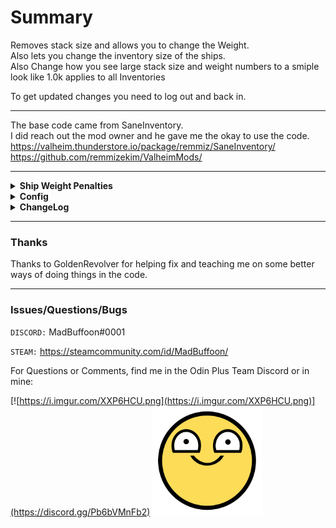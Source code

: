 ﻿# Summary
Removes stack size and allows you to change the Weight.<br/>
Also lets you change the inventory size of the ships.<br/>
Also Change how you see large stack size and weight numbers to a smiple look like 1.0k applies to all Inventories

To get updated changes you need to log out and back in.<br/>

---

The base code came from SaneInventory.<br/>
I did reach out the mod owner and he gave me the okay to use the code.<br/>
https://valheim.thunderstore.io/package/remmiz/SaneInventory/<br/>
https://github.com/remmizekim/ValheimMods/<br/>

---

<details>
<summary><b> 
 Ship Weight Penalties 
</b></summary>

Ship Weight Penalties<br/>
- What is the penalties?<br/>
  If the ship's total weight goes over 100% the ship will slow down.<br/>
  At 150% the ship will just stop.<br/>
- What Weight counts?<br/>
  Looks at the weight in the ship's cargo and all the players on the ship.<br/>
- Weight Limit?<br/>
  Weight limit is base on the mass of the ship.<br/>
  You can see a % in the cargo inventory for the % of weight to Max Weight<br/>
- Config Options?<br/>
  You have access to a scale witch scales the mass of the ship up to increase the weight you can have on the ship.<br/>
  You can turn on "Got Weight?" to see when the ship is over weight.<br/>
  You can turn on "Sinking" to have the ship sink if over weight at 150%<br/>
  Also yes you can turn off the weight penalties.<br/>
  


</details> 

<details>
<summary><b> 
 Config 
</b></summary>

![ConfigSettings](https://raw.githubusercontent.com/MadBuffoon/WeightBase/main/ScreenShots/ConfigSettings.png)

</details> 

<details>
<summary><b> 
 ChangeLog 
</b></summary>

## Newest to Oldest

| Version | Changes |
|----|----|
| 1.0.4 | - Reworked how the items update when you change the config, it now will change live. You don't have reload anymore.<br/> - Added away to add items to a list to include them in the stack/weight change.<br/>
| 1.0.3 | - Changed Ship cargo size to default to false<br/> - Add penalties to ships just like carts<br/> - Add more config options: Weight Matters, Weight Capacity Scale, Got Weight?, Sinking<br/>
| 1.0.2 | - Removed Ship weight limit for now.<br/> - Change how it updates stack size and weight.(All you need to do to get updated changes is to log out and back in.)<br/> - Change how you see large stack size and weight numbers to a smiple look like 1.0k applies to all Inventories<br/> - Change the stack size from 2,147,483,647 to 1,000,000 cause it was causing crashing.<br/>
| 1.0.1 | - Read Me update to include the OG mod links.<br/> - Fixed the Max weight not updating to your current max weight limit.<br/>
| 1.0.0 | - Release<br/>
</details> 

---

### Thanks
Thanks to GoldenRevolver for helping fix and teaching me on some better ways of doing things in the code.

---

### Issues/Questions/Bugs

`DISCORD:` MadBuffoon#0001

`STEAM:` https://steamcommunity.com/id/MadBuffoon/

For Questions or Comments, find me in the Odin Plus Team Discord or in mine:

[![https://i.imgur.com/XXP6HCU.png](https://i.imgur.com/XXP6HCU.png)](https://discord.gg/Pb6bVMnFb2)
<a href="https://discord.gg/pdHgy6Bsng"><img src="https://raw.githubusercontent.com/MadBuffoon/MadClownWorld/main/Textures/Face.png" href="https://discord.gg/8tHgEk" width="175" height="175"></a>
